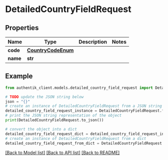 # DetailedCountryFieldRequest


## Properties

Name | Type | Description | Notes
------------ | ------------- | ------------- | -------------
**code** | [**CountryCodeEnum**](CountryCodeEnum.md) |  | 
**name** | **str** |  | 

## Example

```python
from authentik_client.models.detailed_country_field_request import DetailedCountryFieldRequest

# TODO update the JSON string below
json = "{}"
# create an instance of DetailedCountryFieldRequest from a JSON string
detailed_country_field_request_instance = DetailedCountryFieldRequest.from_json(json)
# print the JSON string representation of the object
print(DetailedCountryFieldRequest.to_json())

# convert the object into a dict
detailed_country_field_request_dict = detailed_country_field_request_instance.to_dict()
# create an instance of DetailedCountryFieldRequest from a dict
detailed_country_field_request_from_dict = DetailedCountryFieldRequest.from_dict(detailed_country_field_request_dict)
```
[[Back to Model list]](../README.md#documentation-for-models) [[Back to API list]](../README.md#documentation-for-api-endpoints) [[Back to README]](../README.md)


